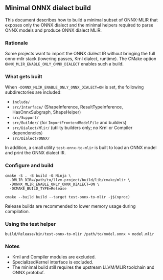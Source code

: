 <!--- SPDX-License-Identifier: Apache-2.0 -->

## Minimal ONNX dialect build

This document describes how to build a minimal subset of ONNX-MLIR that exposes only the ONNX dialect and the minimal helpers required to parse ONNX models and produce ONNX dialect MLIR.

### Rationale

Some projects want to import the ONNX dialect IR without bringing the full onnx-mlir stack (lowering passes, Krnl dialect, runtime). The CMake option `ONNX_MLIR_ENABLE_ONLY_ONNX_DIALECT` enables such a build.

### What gets built

When `-DONNX_MLIR_ENABLE_ONLY_ONNX_DIALECT=ON` is set, the following subdirectories are included:

- `include/`
- `src/Interface/` (ShapeInference, ResultTypeInference, HasOnnxSubgraph, ShapeHelper)
- `src/Support/`
- `src/Builder/` (for `ImportFrontendModelFile` and builders)
- `src/Dialect/Mlir/` (utility builders only; no Krnl or Compiler dependencies)
- `src/Dialect/ONNX/`

In addition, a small utility `test-onnx-to-mlir` is built to load an ONNX model and print the ONNX dialect IR.

### Configure and build

```
cmake -S . -B build -G Ninja \
  -DMLIR_DIR=/path/to/llvm-project/build/lib/cmake/mlir \
  -DONNX_MLIR_ENABLE_ONLY_ONNX_DIALECT=ON \
  -DCMAKE_BUILD_TYPE=Release

cmake --build build --target test-onnx-to-mlir -j$(nproc)
```

Release builds are recommended to lower memory usage during compilation.

### Using the test helper

```
build/Release/bin/test-onnx-to-mlir /path/to/model.onnx > model.mlir
```

### Notes

- Krnl and Compiler modules are excluded.
- SpecializedKernel interface is excluded.
- The minimal build still requires the upstream LLVM/MLIR toolchain and ONNX protobuf.

